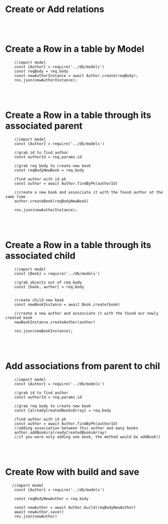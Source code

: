 # Create or Add relations


<br></br>

# Create a Row in a table by Model
```
    //import model
    const {Author} = require('../db/models')
    const reqBody = req.body
    const newAuthorInstance = await Author.create(reqBody);
    res.json(newAuthorInstance);
```

<br></br>

# Create a Row in a table through its associated parent
```
    //import model
    const {Author} = require('../db/models')

    //grab id to find author
    const authorId = req.params.id

    //grab req body to create new book
    const reqBodyNewBook = req.body

    /find author with id pk
    const author = await Author.findByPk(authorId)

    //create a new book and assosciate it with the found author at the same time
    author.createBook(reqBodyNewBook)

    res.json(newAuthorInstance);
```
<br></br>

# Create a Row in a table through its associated child
```
    //import model
    const {Book} = require('../db/models')

    //grab objects out of req body
    const {book, author} = req.body


    /create child new book
    const newBookInstance = await Book.create(book)

    //create a new author and assosciate it with the found our newly created book
    newBookInstance.createAuthor(author)

    res.json(newBookInstance);
```
<br></br>

# Add associations from parent to chil
```
    //import model
    const {Author} = require('../db/models')

    //grab id to find author
    const authorId = req.params.id

    //grab req body to create new book
    const {alreadyCreatedBooksArray} = req.body

    /find author with id pk
    const author = await Author.findByPk(authorId)
    //adding association between this author and many books
    author.addBooks(alreadyCreatedBooksArray)
    //if you were only adding one book, the method would be addBook()
```
<br></br>

# Create Row with build and save
```
   //import model
    const {Author} = require('../db/models')

    const reqBodyNewAuthor = req.body

    const newAuthor = await Author.build(reqBodyNewAuthor)
    await newAuthor.save()
    res.json(newAuthor)
```
